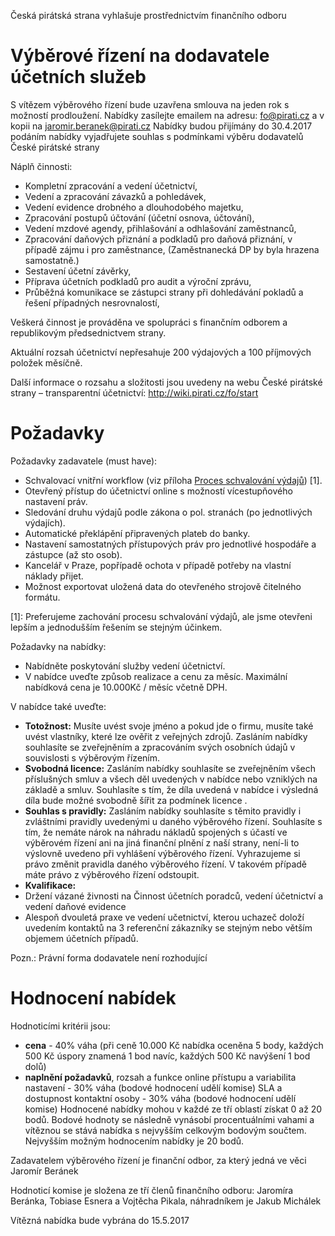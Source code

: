 Česká pirátská strana vyhlašuje prostřednictvím finančního odboru 

Výběrové řízení na dodavatele účetních služeb
===

S vítězem výběrového řízení bude uzavřena smlouva na jeden rok s možností prodloužení.
Nabídky zasílejte emailem na adresu: fo@pirati.cz a v kopii na jaromir.beranek@pirati.cz
Nabídky budou přijímány do 30.4.2017
podáním nabídky vyjadřujete souhlas s podmínkami výběru dodavatelů České pirátské strany

Náplň činnosti:
* Kompletní zpracování a vedení účetnictví,
* Vedení a zpracování závazků a pohledávek,
* Vedení evidence drobného a dlouhodobého majetku, 
* Zpracování postupů účtování (účetní osnova, účtování),
* Vedení mzdové agendy, přihlašování a odhlašování zaměstnanců,
* Zpracování daňových přiznání a podkladů pro daňová přiznání, v případě zájmu i pro zaměstnance, (Zaměstnanecká DP by byla hrazena samostatně.)
* Sestavení účetní závěrky,
* Příprava účetních podkladů pro audit a výroční zprávu,
* Průběžná komunikace se zástupci strany při dohledávání pokladů a řešení případných nesrovnalostí,

Veškerá činnost je prováděna ve spolupráci s finančním odborem a republikovým předsednictvem strany.

Aktuální rozsah účetnictví nepřesahuje 200 výdajových a 100 příjmových položek měsíčně.

Další informace o rozsahu a složitosti jsou uvedeny na webu České pirátské strany – transparentní účetnictví: http://wiki.pirati.cz/fo/start

Požadavky
===

Požadavky zadavatele (must have):
* Schvalovací vnitřní workflow (viz příloha [Proces schvalování výdajů](proces.md)) [1].
* Otevřený přístup do účetnictví online s možností vícestupňového nastavení práv.
* Sledování druhu výdajů podle zákona o pol. stranách (po jednotlivých výdajích).
* Automatické překlápění připravených plateb do banky.
* Nastavení samostatných přístupových práv pro jednotlivé hospodáře a zástupce (až sto osob).
* Kancelář v Praze, popřípadě ochota v případě potřeby na vlastní náklady přijet.
* Možnost exportovat uložená data do otevřeného strojově čitelného formátu.

[1]: Preferujeme zachování procesu schvalování výdajů, ale jsme otevřeni lepším a jednodušším řešením se stejným účinkem.

Požadavky na nabídky:
* Nabídněte poskytování služby vedení účetnictví. 
* V nabídce uveďte způsob realizace a cenu za měsíc. Maximální nabídková cena je 10.000Kč / měsíc včetně DPH.

V nabídce také uveďte:
* **Totožnost:** Musíte uvést svoje jméno a pokud jde o firmu, musíte také uvést vlastníky, které lze ověřit z veřejných zdrojů. Zasláním nabídky souhlasíte se zveřejněním a zpracováním svých osobních údajů v souvislosti s výběrovým řízením. 
* **Svobodná licence:** Zasláním nabídky souhlasíte se zveřejněním všech příslušných smluv a všech děl uvedených v nabídce nebo vzniklých na základě a smluv. Souhlasíte s tím, že díla uvedená v nabídce i výsledná díla bude možné svobodně šířit za podmínek licence . 
* **Souhlas s pravidly:** Zasláním nabídky souhlasíte s těmito pravidly i zvláštními pravidly uvedenými u daného výběrového řízení. Souhlasíte s tím, že nemáte nárok na náhradu nákladů spojených s účastí ve výběrovém řízení ani na jiná finanční plnění z naší strany, není-li to výslovně uvedeno při vyhlášení výběrového řízení. Vyhrazujeme si právo změnit pravidla daného výběrového řízení. V takovém případě máte právo z výběrového řízení odstoupit. 
* **Kvalifikace:**
* Držení vázané živnosti na Činnost účetních poradců, vedení účetnictví a vedení daňové evidence
* Alespoň dvouletá praxe ve vedení učetnictví, kterou uchazeč doloží uvedením kontaktů na 3 referenční zákazníky se stejným nebo větším objemem účetních případů.

Pozn.: Právní forma dodavatele není rozhodující


Hodnocení nabídek
==
Hodnoticími kritérii jsou:
* **cena** - 40% váha (při ceně 10.000 Kč nabídka oceněna 5 body, každých 500 Kč úspory znamená 1 bod navíc, každých 500 Kč navýšení 1 bod dolů)
* **naplnění požadavků**, rozsah a funkce online přístupu a variabilita nastavení - 30% váha (bodové hodnocení udělí komise)
SLA a dostupnost kontaktní osoby - 30% váha (bodové hodnocení udělí komise)
Hodnocené nabídky mohou v každé ze tří oblastí získat 0 až 20 bodů. Bodové hodnoty se následně vynásobí procentuálními vahami a vítěznou se stává nabídka s nejvyšším celkovým bodovým součtem. Nejvyšším možným hodnocením nabídky je 20 bodů.

Zadavatelem výběrového řízení je finanční odbor, za který jedná ve věci Jaromír Beránek

Hodnoticí komise je složena ze tří členů finančního odboru: Jaromíra Beránka, Tobiase Esnera a Vojtěcha Pikala, náhradníkem je Jakub Michálek

Vítězná nabídka bude vybrána do 15.5.2017
